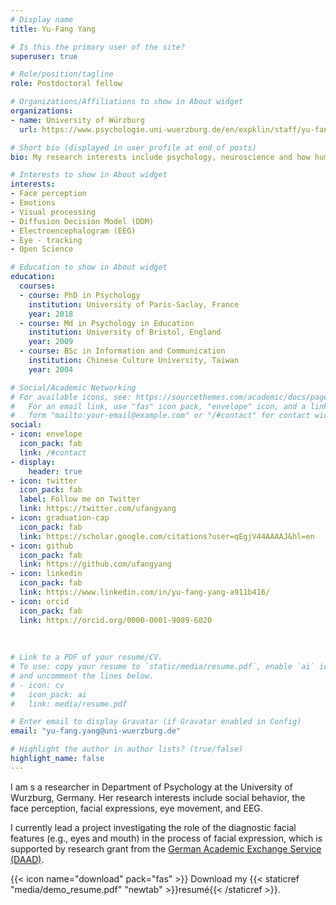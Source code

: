 ```yaml
---
# Display name
title: Yu-Fang Yang

# Is this the primary user of the site?
superuser: true

# Role/position/tagline
role: Postdoctoral fellow

# Organizations/Affiliations to show in About widget
organizations:
- name: University of Würzburg
  url: https://www.psychologie.uni-wuerzburg.de/en/expklin/staff/yu-fang-yang/

# Short bio (displayed in user profile at end of posts)
bio: My research interests include psychology, neuroscience and how human behaviours are shaped by social environment. 

# Interests to show in About widget
interests:
- Face perception
- Emotions
- Visual processing
- Diffusion Decision Model (DDM)
- Electroencephalogram (EEG)
- Eye - tracking 
- Open Science

# Education to show in About widget
education:
  courses:
  - course: PhD in Psychology
    institution: University of Paris-Saclay, France
    year: 2018
  - course: Md in Psychology in Education
    institution: University of Bristol, England
    year: 2009
  - course: BSc in Information and Communication
    institution: Chinese Culture University, Taiwan
    year: 2004

# Social/Academic Networking
# For available icons, see: https://sourcethemes.com/academic/docs/page-builder/#icons
#   For an email link, use "fas" icon pack, "envelope" icon, and a link in the
#   form "mailto:your-email@example.com" or "/#contact" for contact widget.
social:
- icon: envelope
  icon_pack: fab
  link: /#contact
- display:
    header: true
- icon: twitter
  icon_pack: fab
  label: Follow me on Twitter
  link: https://twitter.com/ufangyang
- icon: graduation-cap
  icon_pack: fab
  link: https://scholar.google.com/citations?user=qEgjV44AAAAJ&hl=en
- icon: github
  icon_pack: fab
  link: https://github.com/ufangyang
- icon: linkedin
  icon_pack: fab
  link: https://www.linkedin.com/in/yu-fang-yang-a911b416/
- icon: orcid
  icon_pack: fab
  link: https://orcid.org/0000-0001-9089-6020
  
  
  
# Link to a PDF of your resume/CV.
# To use: copy your resume to `static/media/resume.pdf`, enable `ai` icons in `params.toml`, 
# and uncomment the lines below.
# - icon: cv
#   icon_pack: ai
#   link: media/resume.pdf

# Enter email to display Gravatar (if Gravatar enabled in Config)
email: "yu-fang.yang@uni-wuerzburg.de"

# Highlight the author in author lists? (true/false)
highlight_name: false
---
```


I am s a researcher in Department of Psychology at the University of Wurzburg, Germany. Her research interests include social behavior, the face perception, facial expressions, eye movement, and EEG.

I currently lead a project investigating the role of the diagnostic facial features (e.g., eyes and mouth) in the process of facial expression, which is supported by research grant from the [German Academic Exchange Service (DAAD)](https://www.daad.de/en/).

{{< icon name="download" pack="fas" >}} Download my {{< staticref "media/demo_resume.pdf" "newtab" >}}resumé{{< /staticref >}}.
